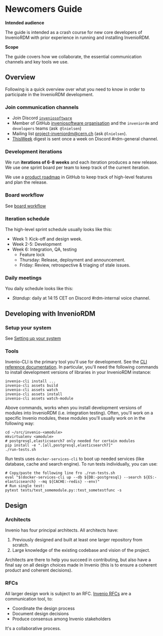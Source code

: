 # Newcomers Guide

**Intended audience**

The guide is intended as a crash course for new core developers of InvenioRDM with prior experience in running and installing InvenioRDM.

**Scope**

The guide covers how we collaborate, the essential communication channels and key tools we use.

## Overview

Following is a quick overview over what you need to know in order to participate in the InvenioRDM development.

### Join communication channels

- Join Discord [``inveniosoftware``](https://discord.gg/8qatqBC)
- Member of GitHub [inveniosoftware organisation](https://github.com/inveniosoftware/opensource/blob/master/repositories.yml) and the ``inveniordm`` and ``developers`` teams (ask`` @lnielsen``)
- Mailing list project-inveniordm@cern.ch (ask ``@lnielsen``).
- [ThisWeek](https://github.com/inveniosoftware/thisweek) digest is sent once a week on Discord #rdm-general channel.

### Development iterations

We run **iterations of 6-8 weeks** and each iteration produces a new release. We use one sprint board per team to keep track of the current iteration.

We use a [product roadmap](../contribute/roadmap.md) in GitHub to keep track of high-level features and plan the release.

### Board workflow

See [board workflow](board-workflow.md)

### Iteration schedule

The high-level sprint schedule usually looks like this:

- Week 1: Kick-off and design week.
- Week 2-5: Development
- Week 6: Integration, QA, testing
    - Feature lock
    - Thursday: Release, deployment and announcement.
    - Friday: Review, retrospective & triaging of stale issues.

### Daily meetings

You daily schedule looks like this:

- *Standup:* daily at 14:15 CET on Discord #rdm-internal voice channel.

## Developing with InvenioRDM

### Setup your system

See [Setting up your system](https://invenio.readthedocs.io/en/latest/getting-started/development-environment.html)

### Tools

Invenio-CLI is the primary tool you'll use for development. See the [CLI reference documentation](https://inveniordm.docs.cern.ch/reference/cli/). In particular, you'll need the following commands to install development versions of libraries in your InvenioRDM instance:

```
invenio-cli install ...
invenio-cli assets build
invenio-cli assets watch
invenio-cli assets install
invenio-cli assets watch-module
```

Above commands, works when you install development versions of modules into InvenioRDM (i.e. integration testing). Often, you'll work on a specific Invenio modules, these modules you'll usually work on in the following way:

```
cd ~/src/invenio-<amodule>
mkvirtualenv <amodule>
# postgresql,elasticsearch7 only needed for certain modules
pip install -e ".[all,postgresql,elasticsearch7]"
./run-tests.sh
```

Run tests uses ``docker-services-cli`` to boot up needed services (like database, cache and search engine). To run tests individually, you can use:

```
# Copy/paste the following line fro ./run-tests.sh
eval "$(docker-services-cli up --db ${DB:-postgresql} --search ${ES:-elasticsearch} --mq ${CACHE:-redis} --env)"
# Run single test:
pytest tests/test_somemodule.py::test_sometestfunc -s
```

## Design

### Architects

Invenio has four principal architects. All architects have:

1. Previously designed and built at least one larger repository from scratch.
2. Large knowledge of the existing codebase and vision of the project.

Architects are there to help you succeed in contributing, but also have a final say on all design choices made in Invenio (this is to ensure a coherent product and coherent decisions).

### RFCs

All larger design work is subject to an RFC. [Invenio RFCs](https://github.com/inveniosoftware/rfcs) are a communication tool, to:

- Coordinate the design process
- Document design decisions
- Produce consensus among Invenio stakeholders

It's a collaborative process.
